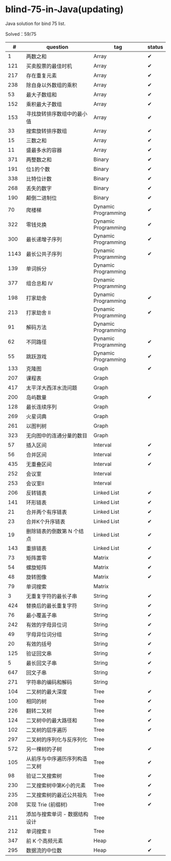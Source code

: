 # blind-75-in-Java(updating)
Java solution for bind 75 list.

Solved：59/75

#|question|tag|status
-|-|-|-
1|两数之和|Array|✔
121|买卖股票的最佳时机|Array|✔
217|存在重复元素|Array|✔
238|除自身以外数组的乘积|Array|✔
53|最大子数组和|Array|✔
152|乘积最大子数组|Array|✔
153|寻找旋转排序数组中的最小值|Array|✔
33|搜索旋转排序数组|Array|✔
15|三数之和|Array|✔
11|盛最多水的容器|Array|✔
371|两整数之和|Binary|✔
191|位1的个数|Binary|✔
338|比特位计数|Binary|✔
268|丢失的数字|Binary|✔
190|颠倒二进制位|Binary|✔
70|爬楼梯|Dynamic Programming|✔
322|零钱兑换|Dynamic Programming|✔
300|最长递增子序列|Dynamic Programming|✔
1143|最长公共子序列|Dynamic Programming|✔
139|单词拆分|Dynamic Programming
377|组合总和 Ⅳ|Dynamic Programming
198|打家劫舍|Dynamic Programming|✔
213|打家劫舍 II|Dynamic Programming|✔
91|解码方法|Dynamic Programming
62|不同路径|Dynamic Programming|✔
55|跳跃游戏|Dynamic Programming|✔
133|克隆图|Graph|✔
207|课程表|Graph
417|太平洋大西洋水流问题|Graph
200|岛屿数量|Graph|✔
128|最长连续序列|Graph
269|火星词典|Graph
261|以图判树|Graph
323|无向图中的连通分量的数目|Graph
57|插入区间|Interval|✔
56|合并区间|Interval|✔
435|无重叠区间|Interval|✔
252|会议室|Interval
253|会议室Ⅱ|Interval
206|反转链表|Linked List|✔
141|环形链表|Linked List|✔
21|合并两个有序链表|Linked List|✔
23|合并K个升序链表|Linked List|✔
19|删除链表的倒数第 N 个结点|Linked List|✔
143|重排链表|Linked List|✔
73|矩阵置零|Matrix|✔
54|螺旋矩阵|Matrix|✔
48|旋转图像|Matrix|✔
79|单词搜索|Matrix
3|无重复字符的最长子串|String|✔
424|替换后的最长重复字符|String|✔
76|最小覆盖子串|String|✔
242|有效的字母异位词|String|✔
49|字母异位词分组|String|✔
20|有效的括号|String|✔
125|验证回文串|String|✔
5|最长回文子串|String|✔
647|回文子串|String|✔
271|字符串的编码和解码|String
104|二叉树的最大深度|Tree|✔
100|相同的树|Tree|✔
226|翻转二叉树|Tree|✔
124|二叉树中的最大路径和|Tree|✔
102|二叉树的层序遍历|Tree|✔
297|二叉树的序列化与反序列化|Tree
572|另一棵树的子树|Tree|✔
105|从前序与中序遍历序列构造二叉树|Tree|✔
98|验证二叉搜索树|Tree|✔
230|二叉搜索树中第K小的元素|Tree|✔
235|二叉搜索树的最近公共祖先|Tree|✔
208|实现 Trie (前缀树)|Tree|✔
211|添加与搜索单词 - 数据结构设计|Tree
212|单词搜索 II|Tree
347|前 K 个高频元素|Heap|✔
295|数据流的中位数|Heap|✔
